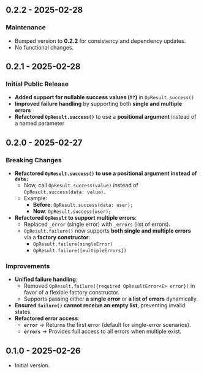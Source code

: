 ## 0.2.2 - 2025-02-28
### Maintenance
- Bumped version to **0.2.2** for consistency and dependency updates.
- No functional changes.
 
## 0.2.1 - 2025-02-28
### Initial Public Release
- **Added support for nullable success values (`T?`)** in `OpResult.success()`
- **Improved failure handling** by supporting both **single and multiple errors**
- **Refactored `OpResult.success()`** to use a **positional argument** instead of a named parameter

## 0.2.0 - 2025-02-27
### Breaking Changes
- **Refactored `OpResult.success()` to use a positional argument instead of `data:`**
  - Now, call `OpResult.success(value)` instead of `OpResult.success(data: value)`.
  - Example:
    - **Before**: `OpResult.success(data: user);`
    - **Now**: `OpResult.success(user);`
- **Refactored `OpResult` to support multiple errors**:
  - Replaced `_error` (single error) with `_errors` (list of errors).
  - `OpResult.failure()` now supports **both single and multiple errors** via a **factory constructor**:
    - `OpResult.failure(singleError)`
    - `OpResult.failure([multipleErrors])`

### Improvements
- **Unified failure handling**:
  - Removed `OpResult.failure({required OpResultError<E> error})` in favor of a flexible factory constructor.
  - Supports passing either **a single error** or **a list of errors** dynamically.
- **Ensured `failure()` cannot receive an empty list**, preventing invalid states.
- **Refactored error access**:
  - **`error`** → Returns the first error (default for single-error scenarios).
  - **`errors`** → Provides full access to all errors when multiple exist.

## 0.1.0 - 2025-02-26
- Initial version.